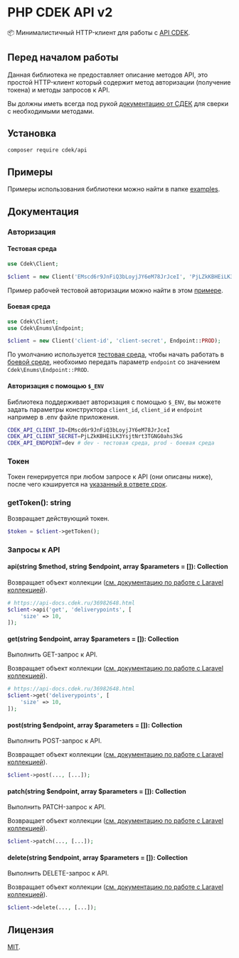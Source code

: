 # PHP CDEK API v2

📦 Минималистичный HTTP-клиент для работы с [API CDEK](https://api-docs.cdek.ru).

## Перед началом работы

Данная библиотека не предоставляет описание методов API, это простой HTTP-клиент который содержит метод авторизации (получение токена) и методы запросов к API.

Вы должны иметь всегда под рукой [документацию от СДЕК](https://api-docs.cdek.ru) для сверки с необходимыми методами.

## Установка


```bash
composer require cdek/api
```

## Примеры

Примеры использования библиотеки можно найти в папке [examples](examples).

## Документация

### Авторизация

#### Тестовая среда

```php
use Cdek\Client;

$client = new Client('EMscd6r9JnFiQ3bLoyjJY6eM78JrJceI', 'PjLZkKBHEiLK3YsjtNrt3TGNG0ahs3kG');
```

Пример рабочей тестовой авторизации можно найти в этом [примере](examples/auth.php).

#### Боевая среда

```php
use Cdek\Client;
use Cdek\Enums\Endpoint;

$client = new Client('client-id', 'client-secret', Endpoint::PROD);
```

По умолчанию используется [тестовая среда](https://api-docs.cdek.ru/29923918.html), чтобы начать работать в [боевой среде](https://api-docs.cdek.ru/29923918.html), необхоимо передать параметр `endpoint` со значением `Cdek\Enums\Endpoint::PROD`.

#### Авторизация с помощью `$_ENV`

Библиотека поддерживает авторизация с помощью `$_ENV`, вы можете задать параметры конструктора `client_id`, `client_id` и `endpoint` например в .env файле приложения.

```bash
CDEK_API_CLIENT_ID=EMscd6r9JnFiQ3bLoyjJY6eM78JrJceI
CDEK_API_CLIENT_SECRET=PjLZkKBHEiLK3YsjtNrt3TGNG0ahs3kG
CDEK_API_ENDPOINT=dev # dev - тестовая среда, prod - боевая среда
```

### Токен

Токен генерируется при любом запросе к API (они описаны ниже), после чего кэшируется на [указанный в ответе срок](https://api-docs.cdek.ru/29923918.html).

### getToken(): string

Возвращает действующий токен.

```php
$token = $client->getToken();
```

### Запросы к API

#### api(string $method, string $endpoint, array $parameters = []): Collection

Возвращает объект коллекции ([см. документацию по работе с Laravel коллекцией](https://laravel.com/docs/10.x/collections)).

```php
# https://api-docs.cdek.ru/36982648.html
$client->api('get', 'deliverypoints', [
    'size' => 10,
]);
```

#### get(string $endpoint, array $parameters = []): Collection

Выполнить GET-запрос к API.

Возвращает объект коллекции ([см. документацию по работе с Laravel коллекцией](https://laravel.com/docs/10.x/collections)).

```php
# https://api-docs.cdek.ru/36982648.html
$client->get('deliverypoints', [
    'size' => 10,
]);
```

#### post(string $endpoint, array $parameters = []): Collection

Выполнить POST-запрос к API.

Возвращает объект коллекции ([см. документацию по работе с Laravel коллекцией](https://laravel.com/docs/10.x/collections)).

```php
$client->post(..., [...]);
```

#### patch(string $endpoint, array $parameters = []): Collection

Выполнить PATCH-запрос к API.

Возвращает объект коллекции ([см. документацию по работе с Laravel коллекцией](https://laravel.com/docs/10.x/collections)).

```php
$client->patch(..., [...]);
```

#### delete(string $endpoint, array $parameters = []): Collection

Выполнить DELETE-запрос к API.

Возвращает объект коллекции ([см. документацию по работе с Laravel коллекцией](https://laravel.com/docs/10.x/collections)).

```php
$client->delete(..., [...]);
```

##


## Лицензия

[MIT](https://opensource.org/licenses/MIT).